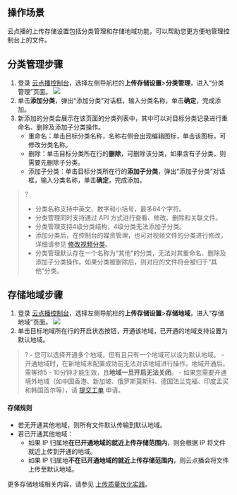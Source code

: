 ## 操作场景
云点播的上传存储设置包括分类管理和存储地域功能，可以帮助您更方便地管理控制台上的文件。

## 分类管理步骤
1. 登录 [云点播控制台](https://console.cloud.tencent.com/vod/overview)，选择左侧导航栏的**上传存储设置**>**分类管理**，进入“分类管理”页面。
![](https://main.qcloudimg.com/raw/32907d7786d94234bde68649e22cb592.png)
2. 单击**添加分类**，弹出“添加分类”对话框，输入分类名称，单击**确定**，完成添加。
3. 新添加的分类会展示在该页面的分类列表中，其中可以对目标分类记录进行重命名、删除及添加子分类操作。
	- 重命名：单击目标分类名称，名称右侧会出现编辑图标，单击该图标，可修改分类名称。
	- 删除：单击目标分类所在行的**删除**，可删除该分类，如果含有子分类，则需要先删除子分类。
	- 添加子分类：单击目标分类所在行的**添加子分类**，弹出“添加子分类”对话框，输入分类名称，单击**确定**，完成添加。

>?
>- 分类名称支持中英文、数字和小括号，最多64个字符。
>- 分类管理同时支持通过 API 方式进行查看、修改、删除和关联文件。
>- 分类管理支持4级分类结构，4级分类无法添加子分类。
>- 添加分类后，在控制台的媒资管理，也可对视频文件的分类进行修改，详细请参见 [修改视频分类](https://cloud.tencent.com/document/product/266/36449)。
>- 分类管理默认存在一个名称为“其他”的分类，无法对其重命名、删除及添加子分类操作。如果分类被删除后，则对应的文件将会被归于“其他”分类。

## 存储地域步骤
1. 登录 [云点播控制台](https://console.cloud.tencent.com/vod/overview)，选择左侧导航栏的**上传存储设置**>**存储地域**，进入“存储地域”页面。
![](https://main.qcloudimg.com/raw/dde696a1aa4a23fcc3e29786410d70d2.png)
2. 单击目标地域所在行的开启状态按钮，开通该地域，已开通的地域支持设置为默认地域。
>?
	- 您可以选择开通多个地域，但有且只有一个地域可以设为默认地域。
	- 开通地域时，在新地域未配置成功前无法对该地域进行操作。地域开通后，需等待5 - 10分钟才能生效，且**地域一旦开启无法关闭**。
	- 如果您需要开通境外地域（如中国香港、新加坡、俄罗斯莫斯科、德国法兰克福、印度孟买和韩国首尔等），请 [提交工单](https://console.cloud.tencent.com/workorder/category) 申请。

#### 存储规则
- 若无开通其他地域，则所有文件默认传输到默认地域。
- 若已开通其他地域：
	- 如果 IP 归属地**在已开通地域的就近上传存储范围内**，则会根据 IP 将文件就近上传到开通的地域。
	- 如果 IP 归属地**不在已开通地域的就近上传存储范围内**，则云点播会将文件上传至默认地域。

更多存储地域相关内容，请参见 [上传质量优化实践](https://cloud.tencent.com/document/product/266/38117)。




